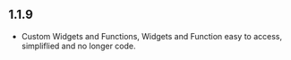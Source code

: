 ## 1.1.9

* Custom Widgets and Functions, Widgets and Function easy to access, simpliflied and no longer code.
